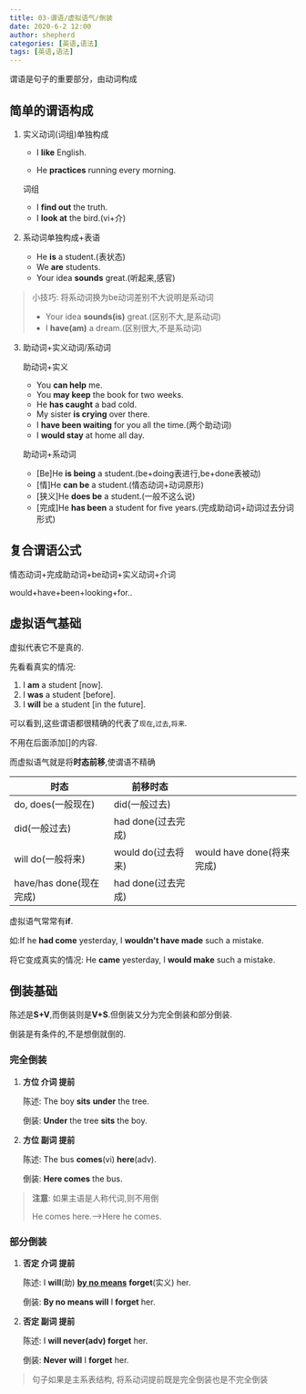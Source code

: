 ```yaml
---
title: 03-谓语/虚拟语气/倒装
date: 2020-6-2 12:00
author: shepherd
categories: [英语,语法]
tags: [英语,语法]
---
```


 谓语是句子的重要部分，由动词构成

<!-- more -->

## 简单的谓语构成

1. 实义动词(词组)单独构成

   - I **like** English.

   - He **practices** running every morning.

   词组

   - I **find out** the truth.
   - I **look at** the bird.(vi+介)

2. 系动词单独构成+表语

   - He **is** a student.(表状态)
   - We **are** students.
   - Your idea **sounds** great.(听起来,感官)

> 小技巧: 将系动词换为be动词差别不大说明是系动词
>
> - Your idea **sounds(is)** great.(区别不大,是系动词)
> - I **have(am)** a dream.(区别很大,不是系动词)

3. 助动词+实义动词/系动词

   助动词+实义

   - You **can help** me.
   - You **may keep** the book for two weeks.
   - He **has caught** a bad cold. 
   - My sister **is crying** over there.
   - I **have been waiting** for you all the time.(两个助动词)
   - I **would stay** at home all day.

   助动词+系动词

   - [Be]He **is being** a student.(be+doing表进行,be+done表被动)
   - [情]He **can be** a student.(情态动词+动词原形)
   - [狭义]He **does be** a student.(一般不这么说)
   - [完成]He **has been** a student for five years.(完成助动词+动词过去分词形式)

## 复合谓语公式

情态动词+完成助动词+be动词+实义动词+介词

would+have+been+looking+for..

## 虚拟语气基础

虚拟代表它不是真的.

先看看真实的情况: 

1. I **am** a student [now].
2. I **was** a student [before].
3. I **will** be a student [in the future].

可以看到,这些谓语都很精确的代表了`现在`,`过去`,`将来`.

不用在后面添加[]的内容.

而虚拟语气就是将**时态前移**,使谓语不精确

| 时态                    | 前移时态           |                           |
| ----------------------- | ------------------ | ------------------------- |
| do, does(一般现在)      | did(一般过去)      |                           |
| did(一般过去)           | had done(过去完成) |                           |
| will do(一般将来)       | would do(过去将来) | would have done(将来完成) |
| have/has done(现在完成) | had done(过去完成) |                           |

虚拟语气常常有**if**.

如:If he **had come** yesterday, I **wouldn't have made** such a mistake.

将它变成真实的情况: He **came** yesterday, I **would make** such a mistake.

## 倒装基础

陈述是**S+V**,而倒装则是**V+S**.但倒装又分为完全倒装和部分倒装.

倒装是有条件的,不是想倒就倒的.

### 完全倒装

1. **方位 介词 提前**

   陈述: The boy **sits** **under** the tree.

   倒装: **Under** the tree **sits** the boy.

2. **方位 副词 提前**

   陈述: The bus **comes**(vi) **here**(adv).

   倒装: **Here comes** the bus.

> **注意**: 如果主语是人称代词,则不用倒
>
> He comes here.-->Here he comes.

### 部分倒装

1. **否定 介词 提前**

   陈述: I **will**(助) <u>**by no means**</u> **forget**(实义) her.

   倒装: **By no means will** I **forget** her.

2. **否定 副词 提前**

   陈述: I **will never(adv) forget** her.

   倒装: **Never will** I **forget** her.

> 句子如果是主系表结构, 将系动词提前既是完全倒装也是不完全倒装